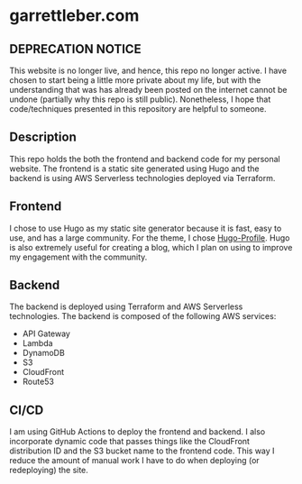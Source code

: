 # garrettleber.com

## DEPRECATION NOTICE

This website is no longer live, and hence, this repo no longer active. I have chosen to start being a little more private about my life, but with the understanding that was has already been posted on the internet cannot be undone (partially why this repo is still public). Nonetheless, I hope that code/techniques presented in this repository are helpful to someone.

## Description

This repo holds the both the frontend and backend code for my personal website. The frontend is a static site generated using Hugo and the backend is using AWS Serverless technologies deployed via Terraform.

## Frontend

I chose to use Hugo as my static site generator because it is fast, easy to use, and has a large community. For the theme, I chose [Hugo-Profile](https://github.com/gurusabarish/hugo-profile). Hugo is also extremely useful for creating a blog, which I plan on using to improve my engagement with the community.

## Backend

The backend is deployed using Terraform and AWS Serverless technologies. The backend is composed of the following AWS services:

- API Gateway
- Lambda
- DynamoDB
- S3
- CloudFront
- Route53

## CI/CD

I am using GitHub Actions to deploy the frontend and backend. I also incorporate dynamic code that passes things like the CloudFront distribution ID and the S3 bucket name to the frontend code. This way I reduce the amount of manual work I have to do when deploying (or redeploying) the site.
